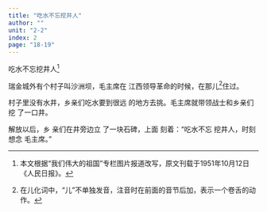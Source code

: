 ```yaml
---
title: "吃水不忘挖井人"
author: ""
unit: "2-2"
index: 2
page: "18-19"
---
```


吃水不忘挖井人[^1]

瑞金城外有个村子叫沙洲坝，毛主席在
江西领导革命的时候，在那儿[^2]住过。

村子里没有水井，乡亲们吃水要到很远
的地方去挑。毛主席就带领战士和乡亲们挖
了一口井。

解放以后，乡
亲们在井旁边立
了一块石碑，上面
刻着：“吃水不忘
挖井人，时刻想念
毛主席。”

[^1]: 本文根据“我们伟大的祖国”专栏图片报道改写，原文刊载于1951年10月12日《人民日报》。
[^2]: 在儿化词中，“儿”不单独发音，注音时在前面的音节后加，表示一个卷舌的动作。
